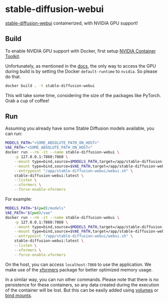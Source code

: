 # stable-diffusion-webui

[stable-diffusion-webui](https://github.com/AUTOMATIC1111/stable-diffusion-webui) containerized, with NVIDIA GPU support!

## Build

To enable NVIDIA GPU support with Docker, 
first setup [NVIDIA Container Toolkit](https://docs.nvidia.com/datacenter/cloud-native/container-toolkit/install-guide.html).

Unfortunately, as mentioned in the [docs](https://github.com/NVIDIA/nvidia-docker/wiki/Advanced-topics#default-runtime), 
the only way to access the GPU during build is by setting the Docker `default-runtime` to `nvidia`. So please do that.

```bash
docker build . -t stable-diffusion-webui
```

This will take some time, considering the size of the packages like PyTorch. Grab a cup of coffee!

## Run

Assuming you already have some Stable Diffusion models available, you can run:

```bash
MODELS_PATH="<SOME_ABSOLUTE_PATH_ON_HOST>"
VAE_PATH="<SOME_ABSOLUTE_PATH_ON_HOST>"
docker run --rm -it --name stable-diffusion-webui \
    -p 127.0.0.1:7860:7860 \
    --mount type=bind,source=$MODELS_PATH,target=/app/stable-diffusion-webui/models/Stable-diffusion,readonly \
    --mount type=bind,source=$VAE_PATH,target=/app/stable-diffusion-webui/models/VAE,readonly \
    --entrypoint "/app/stable-diffusion-webui/webui.sh" \
    stable-diffusion-webui:latest \
    --listen \
    --xformers \
    --force-enable-xformers
```

For example:

```bash
MODELS_PATH="$(pwd)/models"
VAE_PATH="$(pwd)/vae"
docker run --rm -it --name stable-diffusion-webui \
    -p 127.0.0.1:7860:7860 \
    --mount type=bind,source=$MODELS_PATH,target=/app/stable-diffusion-webui/models/Stable-diffusion,readonly \
    --mount type=bind,source=$VAE_PATH,target=/app/stable-diffusion-webui/models/VAE,readonly \
    --entrypoint "/app/stable-diffusion-webui/webui.sh" \
    stable-diffusion-webui:latest \
    --listen \
    --xformers \
    --force-enable-xformers
```

On the host, you can access `localhost:7860` to use the application. We make use of the 
[xformers](https://github.com/facebookresearch/xformers) package for better optimized memory usage.

In a similar way, you can run other commands. Please note that there is no persistence for these containers, 
so any data created during the execution of the container will be lost. But this can be easily added using 
[volumes](https://docs.docker.com/storage/volumes/) or [bind mounts](https://docs.docker.com/storage/bind-mounts/).
